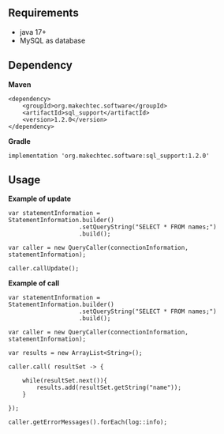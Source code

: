 
## Requirements ##

- java 17+
- MySQL as database

## Dependency ##

__Maven__

    <dependency>
        <groupId>org.makechtec.software</groupId>
        <artifactId>sql_support</artifactId>
        <version>1.2.0</version>
    </dependency>

__Gradle__

    implementation 'org.makechtec.software:sql_support:1.2.0'

## Usage ##

__Example of update__

    var statementInformation =
    StatementInformation.builder()
                        .setQueryString("SELECT * FROM names;")
                        .build();
    
    var caller = new QueryCaller(connectionInformation, statementInformation);

    caller.callUpdate();

__Example of call__

    var statementInformation =
    StatementInformation.builder()
                        .setQueryString("SELECT * FROM names;")
                        .build();

    var caller = new QueryCaller(connectionInformation, statementInformation);

    var results = new ArrayList<String>();

    caller.call( resultSet -> {

        while(resultSet.next()){
            results.add(resultSet.getString("name"));
        }

    });

    caller.getErrorMessages().forEach(log::info);
